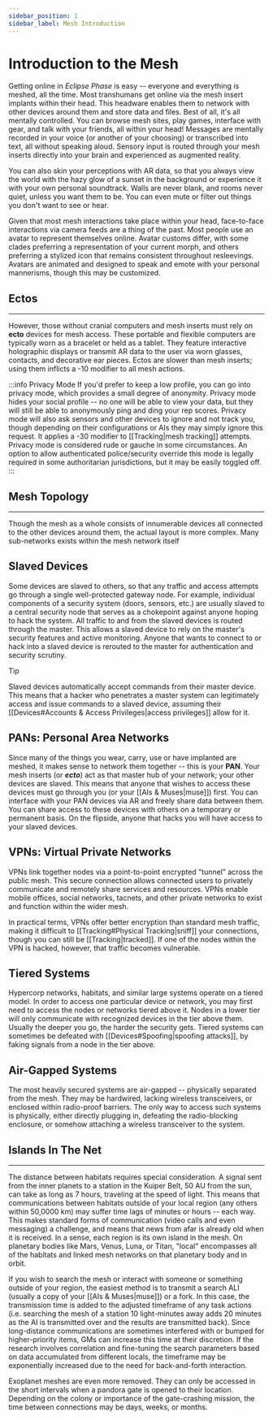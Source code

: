 ```yaml
---
sidebar_position: 1
sidebar_label: Mesh Introduction
---
```


# Introduction to the Mesh
Getting online in *Eclipse Phase* is easy -- everyone and everything is meshed, all the time.  Most transhumans get online via the mesh insert implants within their head.  This headware enables them to network with other devices around them and store data and files.  Best of all, it's all mentally controlled.  You can browse mesh sites, play games, interface with gear, and talk with your friends, all within your head!  Messages are mentally recorded in your voice (or another of your choosing) or transcribed into text, all without speaking aloud.  Sensory input is routed through your mesh inserts directly into your brain and experienced as augmented reality.

You can also skin your perceptions with AR data, so that you always view the world with the hazy glow of a sunset in the background or experience it with your own personal soundtrack.  Walls are never blank, and rooms never quiet, unless you want them to be.  You can even mute or filter out things you don't want to see or hear.

Given that most mesh interactions take place within your head, face-to-face interactions via camera feeds are a thing of the past.  Most people use an avatar to represent themselves online.  Avatar customs differ, with some clades preferring a representation of your current morph, and others preferring a stylized icon that remains consistent throughout resleevings.  Avatars are animated and designed to speak and emote with your personal mannerisms, though this may be customized.

## Ectos
---
However, those without cranial computers and mesh inserts must rely on **ecto** devices for mesh access.  These portable and flexible computers are typically worn as a bracelet or held as a tablet.  They feature interactive holographic displays or transmit AR data to the user via worn glasses, contacts, and decorative ear pieces.  Ectos are slower than mesh inserts; using them inflicts a -10 modifier to all mesh actions.

:::info Privacy Mode
If you'd prefer to keep a low profile, you can go into privacy mode, which provides a small degree of anonymity.  Privacy mode hides your social profile -- no one will be able to view your data, but they will still be able to anonymously ping and ding your rep scores.  Privacy mode will also ask sensors and other devices to ignore and not track you, though depending on their configurations or AIs they may simply ignore this request.  It applies a -30 modifier to [[Tracking|mesh tracking]] attempts.  Privacy mode is considered rude or gauche in some circumstances.  An option to allow authenticated police/security override this mode is legally required in some authoritarian jurisdictions, but it may be easily toggled off.
:::

## Mesh Topology
---
Though the mesh as a whole consists of innumerable devices all connected to the other devices around them, the actual layout is more complex.  Many sub-networks exists within the mesh network itself


## Slaved Devices
Some devices are slaved to others, so that any traffic and access attempts go through a single well-protected gateway node.  For example, individual components of a security system (doors, sensors, etc.) are usually slaved to a central security node that serves as a chokepoint against anyone hoping to hack the system.  All traffic to and from the slaved devices is routed through the master.  This allows a slaved device to rely on the master's security features and active monitoring.  Anyone that wants to connect to or hack into a slaved device is rerouted to the master for authentication and security scrutiny.

> [!tip]
>Slaved devices automatically accept commands from their master device.  This means that a hacker who penetrates a master system can legitimately access and issue commands to a slaved device, assuming their [[Devices#Accounts & Access Privileges|access privileges]] allow for it.


## PANs: Personal Area Networks
Since many of the things you wear, carry, use or have implanted are meshed, it makes sense to network them together -- this is your **PAN**. Your mesh inserts (or ***ecto***) act as that master hub of your network; your other devices are slaved.  This means that anyone that wishes to access these devices must go through you (or your [[AIs & Muses|muse]]) first.  You can interface with your PAN devices via AR and freely share data between them.  You can share access to these devices with others on a temporary or permanent basis.  On the flipside, anyone that hacks you will have access to your slaved devices.

## VPNs: Virtual Private Networks
VPNs link together nodes via a point-to-point encrypted "tunnel" across the public mesh.  This secure connection allows connected users to privately communicate and remotely share services and resources.  VPNs enable mobile offices, social networks, tacnets, and other private networks to exist and function within the wider mesh.  

In practical terms, VPNs offer better encryption than standard mesh traffic, making it difficult to [[Tracking#Physical Tracking|sniff]] your connections, though you can still be [[Tracking|tracked]].  If one of the nodes within the VPN is hacked, however, that traffic becomes vulnerable.

## Tiered Systems
Hypercorp networks, habitats, and similar large systems operate on a tiered model.  In order to access one particular device or network, you may first need to access the nodes or networks tiered above it.  Nodes in a lower tier will only communicate with recognized devices in the tier above them.  Usually the deeper you go, the harder the security gets.  Tiered systems can sometimes be defeated with [[Devices#Spoofing|spoofing attacks]], by faking signals from a node in the tier above.
## Air-Gapped Systems
The most heavily secured systems are air-gapped -- physically separated from the mesh.  They may be hardwired, lacking wireless transceivers, or enclosed within radio-proof barriers.  The only way to access such systems is physically, either directly plugging in, defeating the radio-blocking enclosure, or somehow attaching a wireless transceiver to the system.

## Islands In The Net
---
The distance between habitats requires special consideration.  A signal sent from the inner planets to a station in the Kuiper Belt, 50 AU from the sun, can take as long as 7 hours, traveling at the speed of light.  This means that communications between habitats outside of your local region (any others within 50,0000 km) may suffer time lags of minutes or hours -- each way.  This makes standard forms of communication (video calls and even messaging) a challenge, and means that news from afar is already old when it is received.  In a sense, each region is its own island in the mesh.  On planetary bodies like Mars, Venus, Luna, or Titan, "local" encompasses all of the habitats and linked mesh networks on that planetary body and in orbit.

If you wish to search the mesh or interact with someone or something outside of your region, the easiest method is to transmit a search ALI (usually a copy of your [[AIs & Muses|muse]]) or a fork.  In this case, the transmission time is added to the adjusted timeframe of any task actions (i.e. searching the mesh of a station 10 light-minutes away adds 20 minutes as the AI is transmitted over and the results are transmitted back).  Since long-distance communications are sometimes interfered with or bumped for higher-priority items, GMs can increase this time at their discretion.  If the research involves correlation and fine-tuning the search parameters based on data accumulated from different locals, the timeframe may be exponentially increased due to the need for back-and-forth interaction.

Exoplanet meshes are even more removed.  They can only be accessed in the short intervals when a pandora gate is opened to their location.  Depending on the colony or importance of the gate-crashing mission, the time between connections may be days, weeks, or months.
